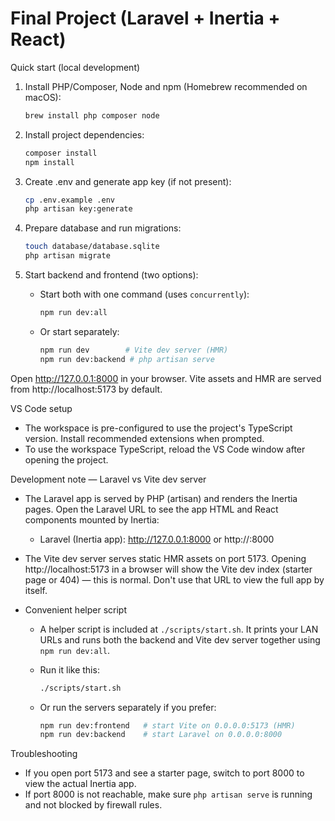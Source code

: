 # Final Project (Laravel + Inertia + React)

Quick start (local development)

1. Install PHP/Composer, Node and npm (Homebrew recommended on macOS):

    ```bash
    brew install php composer node
    ```

2. Install project dependencies:

    ```bash
    composer install
    npm install
    ```

3. Create .env and generate app key (if not present):

    ```bash
    cp .env.example .env
    php artisan key:generate
    ```

4. Prepare database and run migrations:

    ```bash
    touch database/database.sqlite
    php artisan migrate
    ```

5. Start backend and frontend (two options):
    - Start both with one command (uses `concurrently`):

        ```bash
        npm run dev:all
        ```

    - Or start separately:

        ```bash
        npm run dev        # Vite dev server (HMR)
        npm run dev:backend # php artisan serve
        ```

Open http://127.0.0.1:8000 in your browser. Vite assets and HMR are served from http://localhost:5173 by default.

VS Code setup

- The workspace is pre-configured to use the project's TypeScript version. Install recommended extensions when prompted.
- To use the workspace TypeScript, reload the VS Code window after opening the project.

Development note — Laravel vs Vite dev server

- The Laravel app is served by PHP (artisan) and renders the Inertia pages. Open the Laravel URL to see the app HTML and React components mounted by Inertia:
    - Laravel (Inertia app): http://127.0.0.1:8000 or http://<your-LAN-IP>:8000

- The Vite dev server serves static HMR assets on port 5173. Opening http://localhost:5173 in a browser will show the Vite dev index (starter page or 404) — this is normal. Don't use that URL to view the full app by itself.

- Convenient helper script
    - A helper script is included at `./scripts/start.sh`. It prints your LAN URLs and runs both the backend and Vite dev server together using `npm run dev:all`.

    - Run it like this:

        ```bash
        ./scripts/start.sh
        ```

    - Or run the servers separately if you prefer:

        ```bash
        npm run dev:frontend   # start Vite on 0.0.0.0:5173 (HMR)
        npm run dev:backend    # start Laravel on 0.0.0.0:8000
        ```

Troubleshooting

- If you open port 5173 and see a starter page, switch to port 8000 to view the actual Inertia app.
- If port 8000 is not reachable, make sure `php artisan serve` is running and not blocked by firewall rules.
